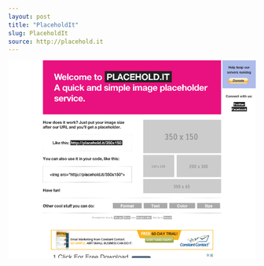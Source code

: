 ```yaml
---
layout: post
title: "PlaceholdIt"
slug: PlaceholdIt
source: http://placehold.it
---
```


<img src="/screenshots/placeholdit.png">
